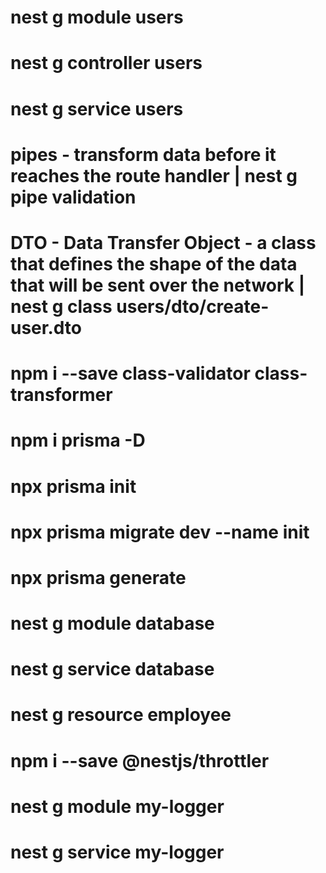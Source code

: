 


# nest g module users

# nest g controller users

# nest g service users


# pipes - transform data before it reaches the route handler  | nest g pipe validation


# DTO - Data Transfer Object - a class that defines the shape of the data that will be sent over the network | nest g class users/dto/create-user.dto


# npm i --save class-validator class-transformer


# npm i prisma -D

# npx prisma init

# npx prisma migrate dev --name init

# npx prisma generate

# nest g module database

# nest g service database


<!-- creating resourse -->

# nest g resource employee

# npm i --save @nestjs/throttler

#  nest g module my-logger

#  nest g service my-logger
